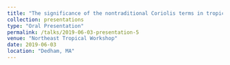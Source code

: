 ```yaml
---
title: "The significance of the nontraditional Coriolis terms in tropical large-scale dynamics"
collection: presentations
type: "Oral Presentation"
permalink: /talks/2019-06-03-presentation-5
venue: "Northeast Tropical Workshop"
date: 2019-06-03
location: "Dedham, MA"
---
```



